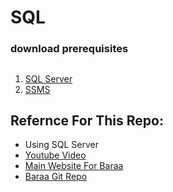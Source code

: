 # SQL

### download prerequisites
## 
<ol>
  <li> <a href="https://www.microsoft.com/en-us/sql-server/sql-server-downloads"> SQL Server </a></li>
  <li> <a href="https://learn.microsoft.com/en-us/ssms/install/install?view=sql-server-ver16"> SSMS </a></li>
</ol>

<h2> Refernce For This Repo: </h2>
<ul>
  <li> Using SQL Server </li>
   <li> <a href="https://www.datawithbaraa.com/sql-introduction/sql-ultimate-course" target="_blank"> Youtube Video </a>  </li>
   <li> <a href="https://www.datawithbaraa.com/sql-introduction/sql-ultimate-course/" target="_blank"> Main Website For Baraa </a>  </li>
   <li> <a href="https://github.com/DataWithBaraa/sql-ultimate-course" target="_blank"> Baraa Git Repo </a>  </li>
</ul>
